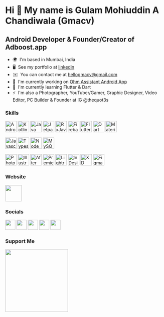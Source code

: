Hi 👋 My name is Gulam Mohiuddin A Chandiwala (Gmacv)
=====================================================

Android Developer & Founder/Creator of Adboost.app
--------------------------------------------------

* 🌍  I'm based in Mumbai, India
* 🖥️  See my portfolio at [linkedin](http://www.linkedin.com/in/gmacv/)
* ✉️  You can contact me at [hellogmacv@gmail.com](mailto:hellogmacv@gmail.com)
* 🚀  I'm currently working on [Ohm Assistant Android App](http://play.google.com/store/apps/details?id=com.sustlabs.ohmassistant&hl=en)
* 🧠  I'm currently learning Flutter & Dart
* ⚡  I'm also a Photographer, YouTuber/Gamer, Graphic Designer, Video Editor, PC Builder & Founder at IG @thequot3s

### Skills

<p align="left">
<a href="https://developer.android.com/" target="_blank" rel="noreferrer"><img src="https://i.imgur.com/B54rVLO.png" width="36" height="36" alt="Android" /></a>
<a href="https://kotlinlang.org/" target="_blank" rel="noreferrer"><img src="https://i.imgur.com/5lDxOC4.png" width="36" height="36" alt="Kotlin" /></a>
<a href="https://www.oracle.com/java/" target="_blank" rel="noreferrer"><img src="https://raw.githubusercontent.com/danielcranney/readme-generator/main/public/icons/skills/java-colored.svg" width="36" height="36" alt="Java" /></a>
<a href="https://developer.android.com/jetpack" target="_blank" rel="noreferrer"><img src="https://i.imgur.com/i6B7x08.png" width="36" height="36" alt="Jetpack" /></a>
<a href="https://reactivex.io/" target="_blank" rel="noreferrer"><img src="https://i.imgur.com/GGHiHQx.png" width="36" height="36" alt="RxJava" /></a>
<a href="https://firebase.google.com/" target="_blank" rel="noreferrer"><img src="https://raw.githubusercontent.com/danielcranney/readme-generator/main/public/icons/skills/firebase-colored.svg" width="36" height="36" alt="Firebase" /></a>
<a href="https://flutter.dev/" target="_blank" rel="noreferrer"><img src="https://raw.githubusercontent.com/danielcranney/readme-generator/main/public/icons/skills/flutter-colored.svg" width="36" height="36" alt="Flutter" /></a>
<a href="https://dart.dev/" target="_blank" rel="noreferrer"><img src="https://raw.githubusercontent.com/danielcranney/readme-generator/main/public/icons/skills/dart-colored.svg" width="36" height="36" alt="Dart" /></a>
<a href="https://material.io/design" target="_blank" rel="noreferrer"><img src="https://i.imgur.com/RH1hu0E.png" width="36" height="36" alt="Material Design" /></a>
</p>
<p align="left">
<a href="https://developer.mozilla.org/en-US/docs/Web/JavaScript" target="_blank" rel="noreferrer"><img src="https://raw.githubusercontent.com/danielcranney/readme-generator/main/public/icons/skills/javascript-colored.svg" width="36" height="36" alt="Javascript" /></a>
<a href="https://www.typescriptlang.org/" target="_blank" rel="noreferrer"><img src="https://raw.githubusercontent.com/danielcranney/readme-generator/main/public/icons/skills/typescript-colored.svg" width="36" height="36" alt="Typescript" /></a>
<a href="https://nodejs.org/en/" target="_blank" rel="noreferrer"><img src="https://raw.githubusercontent.com/danielcranney/readme-generator/main/public/icons/skills/nodejs-colored.svg" width="36" height="36" alt="NodeJS" /></a>
<a href="https://www.mysql.com/" target="_blank" rel="noreferrer"><img src="https://raw.githubusercontent.com/danielcranney/readme-generator/main/public/icons/skills/mysql-colored.svg" width="36" height="36" alt="MySQL" /></a>
</p>
<p align="left">
<a href="https://www.adobe.com/uk/products/photoshop.html" target="_blank" rel="noreferrer"><img src="https://i.imgur.com/0Qx04St.png" width="36" height="36" alt="Photoshop" /></a>
<a href="adobe.com/uk/products/illustrator.html" target="_blank" rel="noreferrer"><img src="https://i.imgur.com/aBNaEUB.png" width="36" height="36" alt="Illustrator" /></a>
<a href="https://www.adobe.com/uk/products/aftereffects.html" target="_blank" rel="noreferrer"><img src="https://i.imgur.com/ItQ7tqq.png" width="36" height="36" alt="After Effects" /></a>
<a href="https://www.adobe.com/uk/products/premiere.html" target="_blank" rel="noreferrer"><img src="https://i.imgur.com/Q6IYyhr.png" width="36" height="36" alt="Premiere Pro" /></a>
<a href="https://www.adobe.com/uk/products/photoshop-lightroom.html" target="_blank" rel="noreferrer"><img src="https://i.imgur.com/Un9ETlk.png" width="36" height="36" alt="Lightroom" /></a>
<a href="https://www.adobe.com/uk/products/indesign.html" target="_blank" rel="noreferrer"><img src="https://i.imgur.com/9dALMDo.png" width="36" height="36" alt="InDesign" /></a>
<a href="https://www.adobe.com/uk/products/xd.html" target="_blank" rel="noreferrer"><img src="https://i.imgur.com/ZLUwjUg.png" width="36" height="36" alt="XD" /></a>
<a href="https://www.figma.com/" target="_blank" rel="noreferrer"><img src="https://raw.githubusercontent.com/danielcranney/readme-generator/main/public/icons/skills/figma-colored.svg" width="36" height="36" alt="Figma" /></a>
</p>

### Website
<p align="left"> <a href="https://www.gmacv.com" target="_blank" rel="noreferrer"><img src="https://i.imgur.com/rcT9S6M.png" width="52" height="52" /></a></p>

### Socials

<p align="left"> <a href="https://www.github.com/gmacdev" target="_blank" rel="noreferrer"><img src="https://i.imgur.com/P9Y3UeA.png" width="32" height="32" /></a> <a href="http://www.instagram.com/gmaxgo" target="_blank" rel="noreferrer"><img src="https://raw.githubusercontent.com/danielcranney/readme-generator/main/public/icons/socials/instagram.svg" width="32" height="32" /></a> <a href="https://www.linkedin.com/in/gmacv" target="_blank" rel="noreferrer"><img src="https://raw.githubusercontent.com/danielcranney/readme-generator/main/public/icons/socials/linkedin.svg" width="32" height="32" /></a> <a href="https://www.stackoverflow.com/users/7118726" target="_blank" rel="noreferrer"><img src="https://raw.githubusercontent.com/danielcranney/readme-generator/main/public/icons/socials/stackoverflow.svg" width="32" height="32" /></a> <a href="https://www.twitter.com/gmaxgo" target="_blank" rel="noreferrer"><img src="https://raw.githubusercontent.com/danielcranney/readme-generator/main/public/icons/socials/twitter.svg" width="32" height="32" /></a></p>

### Support Me

<a href="https://www.buymeacoffee.com/gmacv"><img src="https://i.imgur.com/dZzCcuP.png" width="200" /></a>

